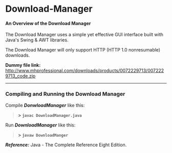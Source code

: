 # Download-Manager

#### An Overview of the Download Manager

The Download Manager uses a simple yet effective GUI interface built with Java's Swing & AWT libraries.

The Download Manager will only support HTTP (HTTP 1.0 nonresumable) downloads. 

**Dummy file link:** http://www.mhprofessional.com/downloads/products/0072229713/0072229713_code.zip

***

### Compiling and Running the Download Manager
Compile ***DonwloadManager*** like this:

> **> `javac DownloadManager.java`**

Run ***DownloadManager*** like this:

> **> `javaw DownloadManger`**

***Reference:*** Java - The Complete Reference Eight Edition.
